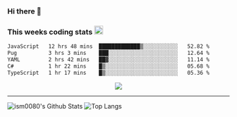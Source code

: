 ### Hi there 👋

<!--START_SECTION:giphy-->
<!--END_SECTION:giphy-->

### This weeks coding stats <img src="https://media1.giphy.com/media/LmNwrBhejkK9EFP504/giphy.gif?cid=ecf05e4723nsktnyyj53u162g7cy5rjqfg6gz06kxdg5y55g&rid=giphy.gif" width="20" height="20" />
<!--START_SECTION:waka-->

```txt
JavaScript   12 hrs 48 mins  █████████████▒░░░░░░░░░░░   52.82 %
Pug          3 hrs 3 mins    ███░░░░░░░░░░░░░░░░░░░░░░   12.64 %
YAML         2 hrs 42 mins   ██▓░░░░░░░░░░░░░░░░░░░░░░   11.14 %
C#           1 hr 22 mins    █▒░░░░░░░░░░░░░░░░░░░░░░░   05.68 %
TypeScript   1 hr 17 mins    █▒░░░░░░░░░░░░░░░░░░░░░░░   05.36 %
```

<!--END_SECTION:waka-->

<!--START_SECTION:comicstrip-->
<p align="center">
 <a href="https://xkcd.com/">
 <img src="https://imgs.xkcd.com/comics/ice_core.png" />
</a>
</p>
<!--END_SECTION:comicstrip-->

---

![ism0080's Github Stats](https://github-readme-stats.vercel.app/api?username=ism0080&show_icons=true%hide_border=true&hide=issues)
![Top Langs](https://github-readme-stats.vercel.app/api/top-langs/?username=ism0080&layout=compact)

<!--
**ism0080/ism0080** is a ✨ _special_ ✨ repository because its `README.md` (this file) appears on your GitHub profile.

Here are some ideas to get you started:

- 🔭 I’m currently working on ...
- 🌱 I’m currently learning ...
- 👯 I’m looking to collaborate on ...
- 🤔 I’m looking for help with ...
- 💬 Ask me about ...
- 📫 How to reach me: ...
- 😄 Pronouns: ...
- ⚡ Fun fact: ...
-->
